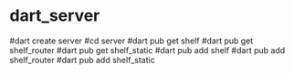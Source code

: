 # dart_server
#dart create server
#cd server
#dart pub get shelf
#dart pub get shelf_router
#dart pub get shelf_static
#dart pub add shelf
#dart pub add shelf_router
#dart pub add shelf_static

